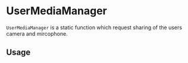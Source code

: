 # UserMediaManager 

```UserMediaManager``` is a static function which request sharing of the users camera and mircophone.

## Usage
```javascript

```
